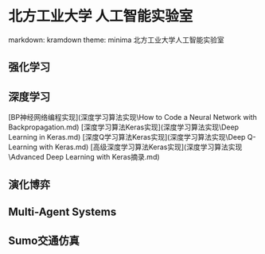 # 北方工业大学 人工智能实验室
markdown: kramdown
theme: minima
北方工业大学人工智能实验室

## 强化学习

## 深度学习

[BP神经网络编程实现](深度学习算法实现\How to Code a Neural Network with Backpropagation.md)
[深度学习算法Keras实现](深度学习算法实现\Deep Learning in Keras.md)
[深度Q学习算法Keras实现](深度学习算法实现\Deep Q-Learning with Keras.md)
[高级深度学习算法Keras实现](深度学习算法实现\Advanced Deep Learning with Keras摘录.md)

## 演化博弈

## Multi-Agent Systems

## Sumo交通仿真
